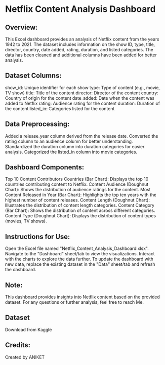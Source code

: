 # Netflix Content Analysis Dashboard 


## Overview:


This Excel dashboard provides an analysis of Netflix content from the years 1942 to 2021. The dataset includes information on the show ID, type, title, director, country, date added, rating, duration, and listed categories. The data has been cleaned and additional columns have been added for better analysis.

## Dataset Columns:

show_id: Unique identifier for each show
type: Type of content (e.g., movie, TV show)
title: Title of the content
director: Director of the content
country: Country of origin for the content
date_added: Date when the content was added to Netflix
rating: Audience rating for the content
duration: Duration of the content
listed_in: Categories listed for the content


## Data Preprocessing:

Added a release_year column derived from the release date.
Converted the rating column to an audience column for better understanding.
Standardized the duration column into duration categories for easier analysis.
Categorized the listed_in column into movie categories.


## Dashboard Components:

Top 10 Content Contributors Countries (Bar Chart): Displays the top 10 countries contributing content to Netflix.
Content Audience (Doughnut Chart): Shows the distribution of audience ratings for the content.
Most Content Released in Year (Bar Chart): Highlights the top ten years with the highest number of content releases.
Content Length (Doughnut Chart): Illustrates the distribution of content length categories.
Content Category (Bar Chart): Shows the distribution of content across different categories.
Content Type (Doughnut Chart): Displays the distribution of content types (movies, TV shows).


## Instructions for Use:

Open the Excel file named "Netflix_Content_Analysis_Dashboard.xlsx".
Navigate to the "Dashboard" sheet/tab to view the visualizations.
Interact with the charts to explore the data further.
To update the dashboard with new data, replace the existing dataset in the "Data" sheet/tab and refresh the dashboard.


## Note:

This dashboard provides insights into Netflix content based on the provided dataset.
For any questions or further analysis, feel free to reach Me.

## Dataset 
Download from Kaggle

## Credits:
Created by ANIKET
